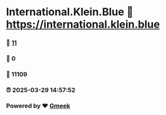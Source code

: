 # International.Klein.Blue :link: https://international.klein.blue 
### :page_facing_up: [11](https://international.klein.blue/tag.html) 
### :speech_balloon: 0 
### :hibiscus: 11109 
### :alarm_clock: 2025-03-29 14:57:52 
### Powered by :heart: [Gmeek](https://github.com/Meekdai/Gmeek)
